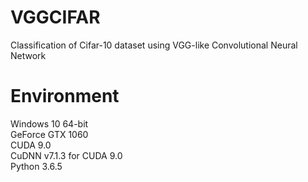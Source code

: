 # VGGCIFAR
Classification of Cifar-10 dataset using VGG-like Convolutional Neural Network

# Environment
Windows 10 64-bit  
GeForce GTX 1060  
CUDA 9.0  
CuDNN v7.1.3 for CUDA 9.0  
Python 3.6.5 
